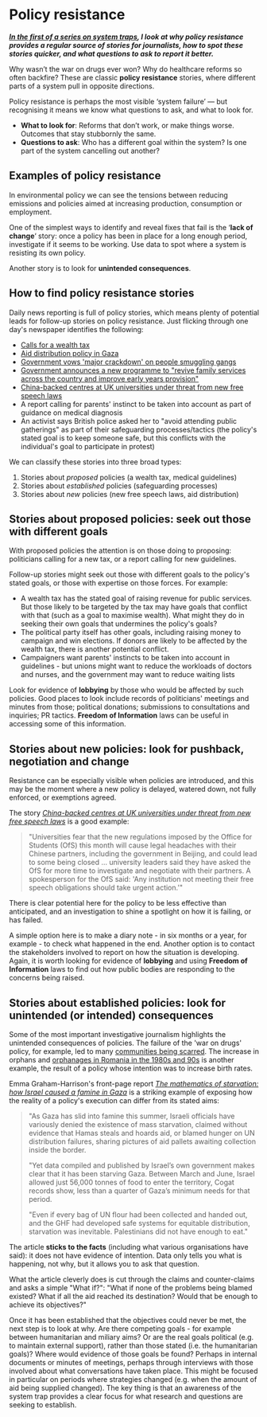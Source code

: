 # Policy resistance

***[In the first of a series on system traps](https://onlinejournalismblog.com/tag/system-traps/), I look at why policy resistance provides a regular source of stories for journalists, how to spot these stories quicker, and what questions to ask to report it better.***

Why wasn’t the war on drugs ever won? Why do healthcare reforms so often backfire? These are classic **policy resistance** stories, where different parts of a system pull in opposite directions.

Policy resistance is perhaps the most visible ‘system failure’ — but recognising it means we know what questions to ask, and what to look for.

- **What to look for**: Reforms that don’t work, or make things worse. Outcomes that stay stubbornly the same.
- **Questions to ask**: Who has a different goal within the system? Is one part of the system cancelling out another?

## Examples of policy resistance

In environmental policy we can see the tensions between reducing emissions and policies aimed at increasing production, consumption or employment.

One of the simplest ways to identify and reveal fixes that fail is the ‘**lack of change**‘ story: once a policy has been in place for a long enough period, investigate if it seems to be working. Use data to spot where a system is resisting its own policy.

Another story is to look for **unintended consequences**. 


## How to find policy resistance stories

Daily news reporting is full of policy stories, which means plenty of potential leads for follow-up stories on policy resistance. Just flicking through one day's newspaper identifies the following:

- [Calls for a wealth tax](https://www.bbc.co.uk/news/articles/cx242gw70x7o)
- [Aid distribution policy in Gaza](https://www.theguardian.com/world/2025/jul/31/the-mathematics-of-starvation-how-israel-caused-a-famine-in-gaza)
- [Government vows 'major crackdown' on people smuggling gangs](https://news.sky.com/story/100m-border-security-boost-as-govt-vows-major-crackdown-on-people-smuggling-gangs-13406163)
- [Government announces a new programme to "revive family services across the country and improve early years provision"](https://lgiu.org/briefing/how-can-local-authorities-best-deliver-the-governments-new-programme-for-early-years-provision/)
- [China-backed centres at UK universities under threat from new free speech laws](https://www.theguardian.com/education/2025/aug/01/china-backed-centres-at-uk-universities-under-threat-from-new-free-speech-laws)
- A report calling for parents' instinct to be taken into account as part of guidance on medical diagnosis
- An activist says British police asked her to "avoid attending public gatherings" as part of their safeguarding processes/tactics (the policy's stated goal is to keep someone safe, but this conflicts with the individual's goal to participate in protest)

We can classify these stories into three broad types:

1. Stories about *proposed* policies (a wealth tax, medical guidelines)
2. Stories about *established* policies (safeguarding processes)
3. Stories about *new* policies (new free speech laws, aid distribution)

## Stories about proposed policies: seek out those with different goals

With proposed policies the attention is on those doing to proposing: politicians calling for a new tax, or a report calling for new guidelines. 

Follow-up stories might seek out those with different goals to the policy's stated goals, or those with expertise on those forces. For example:

* A wealth tax has the stated goal of raising revenue for public services. But those likely to be targeted by the tax may have goals that conflict with that (such as a goal to maximise wealth). What might they do in seeking their own goals that undermines the policy's goals?
* The political party itself has other goals, including raising money to campaign and win elections. If donors are likely to be affected by the wealth tax, there is another potential conflict.
* Campaigners want parents' instincts to be taken into account in guidelines - but unions might want to reduce the workloads of doctors and nurses, and the government may want to reduce waiting lists

Look for evidence of **lobbying** by those who would be affected by such policies. Good places to look include records of politicians' meetings and minutes from those; political donations; submissions to consultations and inquiries; PR tactics. **Freedom of Information** laws can be useful in accessing some of this information.

## Stories about new policies: look for pushback, negotiation and change

Resistance can be especially visible when policies are introduced, and this may be the moment where a new policy is delayed, watered down, not fully enforced, or exemptions agreed. 

The story *[China-backed centres at UK universities under threat from new free speech laws](https://www.theguardian.com/education/2025/aug/01/china-backed-centres-at-uk-universities-under-threat-from-new-free-speech-laws)* is a good example:

> "Universities fear that the new regulations imposed by the Office for Students (OfS) this month will cause legal headaches with their Chinese partners, including the government in Beijing, and could lead to some being closed ... university leaders said they have asked the OfS for more time to investigate and negotiate with their partners. A spokesperson for the OfS said: 'Any institution not meeting their free speech obligations should take urgent action.'"

There is clear potential here for the policy to be less effective than anticipated, and an investigation to shine a spotlight on how it is failing, or has failed. 

A simple option here is to make a diary note - in six months or a year, for example - to check what happened in the end. Another option is to contact the stakeholders involved to report on how the situation is developing. Again, it is worth looking for evidence of **lobbying** and using **Freedom of Information** laws to find out how public bodies are responding to the concerns being raised.

## Stories about established policies: look for unintended (or intended) consequences

Some of the most important investigative journalism highlights the unintended consequences of policies. The failure of the 'war on drugs' policy, for example, led to many [communities being scarred](https://www.npr.org/2021/06/17/1006495476/after-50-years-of-the-war-on-drugs-what-good-is-it-doing-for-us). The increase in orphans and [orphanages in Romania in the 1980s and 90s](https://en.wikipedia.org/wiki/1980s%E2%80%931990s_Romanian_orphans_phenomenon) is another example, the result of a policy whose intention was to increase birth rates.  

Emma Graham-Harrison's front-page report *[The mathematics of starvation: how Israel caused a famine in Gaza](https://www.theguardian.com/world/2025/jul/31/the-mathematics-of-starvation-how-israel-caused-a-famine-in-gaza)* is a striking example of exposing how the reality of a policy's execution can differ from its stated aims:

> "As Gaza has slid into famine this summer, Israeli officials have variously denied the existence of mass starvation, claimed without evidence that Hamas steals and hoards aid, or blamed hunger on UN distribution failures, sharing pictures of aid pallets awaiting collection inside the border.
> 
> "Yet data compiled and published by Israel’s own government makes clear that it has been starving Gaza. Between March and June, Israel allowed just 56,000 tonnes of food to enter the territory, Cogat records show, less than a quarter of Gaza’s minimum needs for that period.
>
> "Even if every bag of UN flour had been collected and handed out, and the GHF had developed safe systems for equitable distribution, starvation was inevitable. Palestinians did not have enough to eat."

The article **sticks to the facts** (including what various organisations have said): it does not have evidence of intention. Data only tells you what is happening, not why, but it allows you to ask that question. 

What the article cleverly does is cut through the claims and counter-claims and asks a simple "What if?": "What if none of the problems being blamed existed? What if all the aid reached its destination? Would that be enough to achieve its objectives?"

Once it has been established that the objectives could never be met, the next step is to look at why. Are there competing goals - for example between humanitarian and miliary aims? Or are the real goals political (e.g. to maintain external support), rather than those stated (i.e. the humanitarian goals)? Where would evidence of those goals be found? Perhaps in internal documents or minutes of meetings, perhaps through interviews with those involved about what conversations have taken place. This might be focused in particular on periods where strategies changed (e.g. when the amount of aid being supplied changed). The key thing is that an awareness of the system trap provides a clear focus for what research and questions are seeking to establish.
